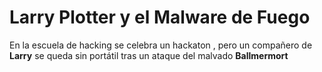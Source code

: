 # Larry Plotter y el Malware de Fuego

En la escuela de hacking se celebra un hackaton , pero
un compañero de **Larry** se queda sin portátil tras
un ataque del malvado **Ballmermort**
